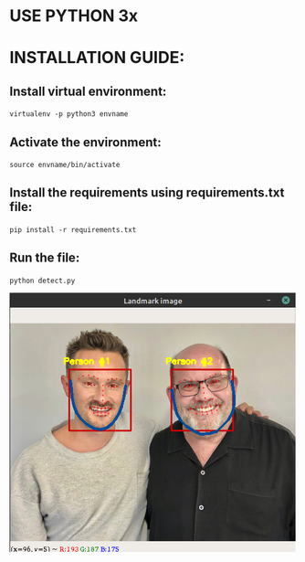 # USE PYTHON 3x

# INSTALLATION GUIDE:

## Install virtual environment: 
`virtualenv -p python3 envname` 
## Activate the environment: 
`source envname/bin/activate`
## Install the requirements using requirements.txt file: 
`pip install -r requirements.txt`

## Run the file: 
`python detect.py`
	
![screenshot](hike_scr.png)
